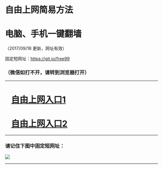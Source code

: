 ﻿# 自由上网简易方法

# 电脑、手机一键翻墙

（2017/09/18 更新，网址有效）

固定短网址：https://git.io/free99

### （微信如打不开，请转到浏览器打开）


***





# &nbsp;&nbsp; <a href="http://ft208568465.fwq-tz1005.info/fwqtz01.html?t=091800126177 " target="_blank">自由上网入口1</a>
# &nbsp;&nbsp; <a href="http://ft171311771.fwq-tz1006.info/fwqtz02.html?t=091800114349 " target="_blank">自由上网入口2</a>
***

### 请记住下图中固定短网址：

<img src="https://s3-us-west-2.amazonaws.com/fwq-1001/yjfq-20170905okok.png" /> 


***

